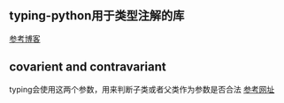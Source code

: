 ## typing-python用于类型注解的库
[参考博客](https://www.cnblogs.com/lynsyklate/p/7594082.html)

## covarient and contravariant 
typing会使用这两个参数，用来判断子类或者父类作为参数是否合法
[参考网址](https://blog.magrathealabs.com/pythons-covariance-and-contravariance-b422c63f57ac)